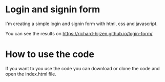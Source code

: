# Login and signin form

I'm creating a simple login and signin form with html, css and javascript.

You can see the results on https://richard-hijzen.github.io/login-form/

# How to use the code

If you want to you use the code you can download or clone the code and open the index.html file.